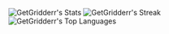 
![GetGridderr's Stats](https://github-readme-stats.vercel.app/api?username=GetGridderr&theme=vue-dark&show_icons=true&hide_border=true&count_private=true)
![GetGridderr's Streak](https://github-readme-streak-stats.herokuapp.com/?user=GetGridderr&theme=vue-dark&hide_border=true)
![GetGridderr's Top Languages](https://github-readme-stats.vercel.app/api/top-langs/?username=GetGridderr&theme=vue-dark&show_icons=true&hide_border=true&layout=compact)

